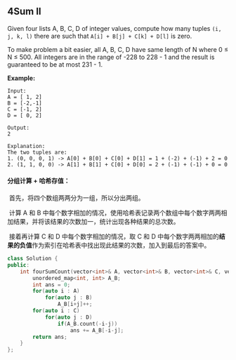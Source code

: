 ## 4Sum II

Given four lists A, B, C, D of integer values, compute how many tuples `(i, j, k, l)` there are such that `A[i] + B[j] + C[k] + D[l]` is zero.

To make problem a bit easier, all A, B, C, D have same length of N where 0 ≤ N ≤ 500. All integers are in the range of -228 to 228 - 1 and the result is guaranteed to be at most 231 - 1.

**Example:**

```
Input:
A = [ 1, 2]
B = [-2,-1]
C = [-1, 2]
D = [ 0, 2]

Output:
2

Explanation:
The two tuples are:
1. (0, 0, 0, 1) -> A[0] + B[0] + C[0] + D[1] = 1 + (-2) + (-1) + 2 = 0
2. (1, 1, 0, 0) -> A[1] + B[1] + C[0] + D[0] = 2 + (-1) + (-1) + 0 = 0
```

#### 分组计算 + 哈希存值：

​		首先，将四个数组两两分为一组，所以分出两组。

​		计算 A 和 B 中每个数字相加的情况，使用哈希表记录两个数组中每个数字两两相加结果，并将该结果的次数加一，统计出现各种结果的总次数。

​		接着再计算 C 和 D 中每个数字相加的情况，取 C 和 D 中每个数字两两相加的**结果的负值**作为索引在哈希表中找出现此结果的次数，加入到最后的答案中。

```c++
class Solution {
public:
    int fourSumCount(vector<int>& A, vector<int>& B, vector<int>& C, vector<int>& D) {
        unordered_map<int, int> A_B;
        int ans = 0;
        for(auto i : A)
            for(auto j : B)
                A_B[i+j]++;
        for(auto i : C)
            for(auto j : D)
                if(A_B.count(-i-j))
                    ans += A_B[-i-j];
        return ans;
    }
};
```

